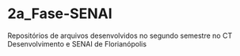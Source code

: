 # 2a_Fase-SENAI
Repositórios de arquivos desenvolvidos no segundo semestre no CT Desenvolvimento e SENAI de Florianópolis 
